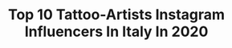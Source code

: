 ---
title: Top 10 Tattoo-Artists Instagram Influencers In Italy In 2020
description: >-
  Find top tattoo-artists Instagram influencers in Italy in 2020. Most popular hashtags: #hairmenstyle #fashionmenswear #menwithstreetstyle.
platform: Instagram
hits: 206
text_top: See the top-rated Instagram accounts on inBeat.
text_bottom: Our database holds 206 Instagram influencers like this in Italy for you to pitch.
profiles:
  - username: "andrea_kroki"
    fullname: >-
      Andrea Kroki
    bio: >-
      On the road Tattoo Artist🎨 Based in Catania🇮🇹 Regular guest Spain🇪🇸 France🇫🇷 •3891060663 andreaenigma1@gmail.com Personal page @andrea_lombardo.k
    location: "Italy"
    followers: 10318
    engagement: 720
    commentsToLikes: 0.136193
    id: ck5qeaoi9zj9k0i11m5nt70ii
    verified: false
    hashtags: "#tattoomagazine, #inksubmission, #catania, #abstracttattoo"
  - username: "fabrizioaldobelfiore"
    fullname: >-
      Fabrizio Aldo
    bio: >-
      • Fashion creator ~ tattoo artist @inkfab • 📍 Turin, Italy • 📩 Fabrizioaldobelfiore@gmail.com
    location: "Italy"
    followers: 294470
    engagement: 156
    commentsToLikes: 0.047956
    id: ck13bszhlx0sl0i19imuyatqb
    verified: false
    hashtags: "#fashionmenswear, #mensfashion, #classmen, #menwithstreetstyle"
  - username: "biancavitalex"
    fullname: >-
      Bianca Vitale
    bio: >-
      I am more than what you see. • TATTOO ARTIST at @ethereatattoo. 💉 • Real life profile @loosingconnections
    location: "Italy"
    followers: 27340
    engagement: 1107
    commentsToLikes: 0.013570
    id: ck0w5v3q65klu0i19j64j711u
    verified: false
    hashtags: "#selflove, #sailorsaturn, #flashwarning"
  - username: "_pink_sg"
    fullname: >-
      Giada
    bio: >-
      "NATURAL BORN PINKERS" •Suicidegirl 🔞 •Freelance Model 💟 •Tattoo artist at @sorry_mum_tattoo_shop ℹContacts;Giadacaliandro@libero.it
    location: "Italy"
    followers: 99647
    engagement: 368
    commentsToLikes: 0.019794
    id: ck5hd5c47lkph0i11vez9jk9b
    verified: false
    hashtags: "#reelsinstagram, #potrait, #photooftheday, #pinkers"
  - username: "valentinorusso_90"
    fullname: >-
      📸Valentino russo📸
    bio: >-
      🇮🇹ITALIAN TATTOO ARTIST🇮🇹 . Valentino tattoo studio💉🖌️🎨 ⚡@valentinorussotattoo⚡
    location: "Italy"
    followers: 37723
    engagement: 495
    commentsToLikes: 0.015931
    id: ck5q940bi9a3y0i11z7egawkb
    verified: false
    hashtags: "#nopainnogain, #goodmorning, #workoutathome"
  - username: "maya_tattooer"
    fullname: >-
      Maya_tattooer
    bio: >-
      ⚡️•TATTOO ARTIST•⚡️ 🏚Resident at @cattivi_maestri 🇮🇹 🖍COLOR TATTOO🩸 Collab or tattoo👇🏻 DM o what's up:327/1092757
    location: "Italy"
    followers: 19087
    engagement: 232
    commentsToLikes: 0.059437
    id: ck6ude89skl7l0j71lu90rc8l
    verified: false
    hashtags: "#milanotattooartist, #italiantattooers, #summervibes, #colortattoo"
  - username: "mersia_fiore"
    fullname: >-
      Mersia
    bio: >-
      Lascia correre.. inciamperanno -TATTOO ARTIST -DIGITAL ACTRESS -NETWORKER per info: @mersia.business
    location: "Italy"
    followers: 15212
    engagement: 987
    commentsToLikes: 0.009590
    id: ck9wgrzlyuq9r0j78qzx4ff8n
    verified: false
    hashtags: "#adv, #teamstratton"
  - username: "gracesmorgan"
    fullname: >-
      𝐆𝐑𝐀𝐂𝐄 𝐌𝐎𝐑𝐆𝐀𝐍
    bio: >-
      Tattoo Artist based in Rome ☹ 𝙈𝙔 𝙅𝙊𝘽: @gracemorgantattooer LG(B)T • Activist • Kinda Singer CENERE prod. @yuks.wav 🥀⇩
    location: "Italy"
    followers: 69067
    engagement: 1131
    commentsToLikes: 0.010282
    id: ck5zzrcypca8k0i141xr4bo19
    verified: false
    hashtags: "#blackouttuesday, #theshowmustbepaused"
  - username: "valentinorussotattoo"
    fullname: >-
      ☆☆☆Valentino Tattoo Studio☆☆☆
    bio: >-
      Italian tattoo artist🇮🇹 (Grosseto)"Tuscany" ☎️⚡3296484692⚡☎️ Email: Valentino_96@live.it ⚓ Fb: Valentino Russo Tattoo
    location: "Italy"
    followers: 67881
    engagement: 375
    commentsToLikes: 0.073344
    id: ck5q93vp299at0i117g07w2ii
    verified: false
    hashtags: ""
  - username: "_zvejka"
    fullname: >-
      eliška.
    bio: >-
      TATTOO ARTIST . PRAGUE @tetovackyzezvejkacky kdyby jsi chtěl/a něco vyžvejknout 🤪 @converseallstars ✨🖤
    location: "Italy"
    followers: 6552
    engagement: 1290
    commentsToLikes: 0.002647
    id: ck0tutsp78mpu0i19tt83o0tz
    verified: false
    hashtags: "#analogphotography, #analog, #mju, #mjui"
---